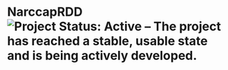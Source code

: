 
# NarccapRDD  ![Project Status: Active – The project has reached a stable, usable state and is being actively developed.](https://www.repostatus.org/badges/latest/active.svg)
